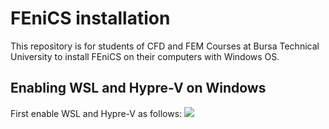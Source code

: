 # FEniCS installation
This repository is for students of CFD and FEM Courses at Bursa Technical University to install FEniCS on their computers with Windows OS.

## Enabling WSL and Hypre-V on Windows
First enable WSL and Hypre-V as follows:
![]("figures/enable_wsl_hypreV.png")


